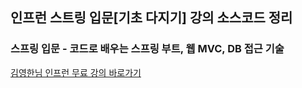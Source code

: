 ## 인프런 스트링 입문[기초 다지기] 강의 소스코드 정리

### 스프링 입문 - 코드로 배우는 스프링 부트, 웹 MVC, DB 접근 기술

[김영한님 인프런 무료 강의  바로가기](https://www.inflearn.com/course/%EC%8A%A4%ED%94%84%EB%A7%81-%EC%9E%85%EB%AC%B8-%EC%8A%A4%ED%94%84%EB%A7%81%EB%B6%80%ED%8A%B8)
